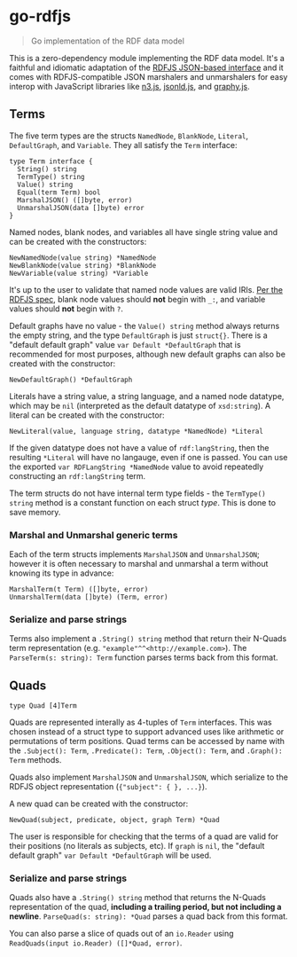 # go-rdfjs

> Go implementation of the RDF data model

This is a zero-dependency module implementing the RDF data model. It's a faithful and idiomatic adaptation of the [RDFJS JSON-based interface](http://rdf.js.org/data-model-spec/) and it comes with RDFJS-compatible JSON marshalers and unmarshalers for easy interop with JavaScript libraries like [n3.js](https://github.com/rdfjs/N3.js), [jsonld.js](https://github.com/digitalbazaar/jsonld.js), and [graphy.js](https://github.com/blake-regalia/graphy.js).

## Terms

The five term types are the structs `NamedNode`, `BlankNode`, `Literal`, `DefaultGraph`, and `Variable`. They all satisfy the `Term` interface:

```golang
type Term interface {
  String() string
  TermType() string
  Value() string
  Equal(term Term) bool
  MarshalJSON() ([]byte, error)
  UnmarshalJSON(data []byte) error
}
```

Named nodes, blank nodes, and variables all have single string value and can be created with the constructors:

```golang
NewNamedNode(value string) *NamedNode
NewBlankNode(value string) *BlankNode
NewVariable(value string) *Variable
```

It's up to the user to validate that named node values are valid IRIs. [Per the RDFJS spec](http://rdf.js.org/data-model-spec/#blanknode-interface), blank node values should **not** begin with `_:`, and variable values should **not** begin with `?`.

Default graphs have no value - the `Value() string` method always returns the empty string, and the type `DefaultGraph` is just `struct{}`. There is a "default default graph" value `var Default *DefaultGraph` that is recommended for most purposes, although new default graphs can also be created with the constructor:

```golang
NewDefaultGraph() *DefaultGraph
```

Literals have a string value, a string language, and a named node datatype, which may be `nil` (interpreted as the default datatype of `xsd:string`). A literal can be created with the constructor:

```golang
NewLiteral(value, language string, datatype *NamedNode) *Literal
```

If the given datatype does not have a value of `rdf:langString`, then the resulting `*Literal` will have no langauge, even if one is passed. You can use the exported `var RDFLangString *NamedNode` value to avoid repeatedly constructing an `rdf:langString` term.

The term structs do not have internal term type fields - the `TermType() string` method is a constant function on each struct _type_. This is done to save memory.

### Marshal and Unmarshal generic terms

Each of the term structs implements `MarshalJSON` and `UnmarshalJSON`; however it is often necessary to marshal and unmarshal a term without knowing its type in advance:

```golang
MarshalTerm(t Term) ([]byte, error)
UnmarshalTerm(data []byte) (Term, error)
```

### Serialize and parse strings

Terms also implement a `.String() string` method that return their N-Quads term representation (e.g. `"example"^^<http://example.com>`). The `ParseTerm(s: string): Term` function parses terms back from this format.

## Quads

```golang
type Quad [4]Term
```

Quads are represented interally as 4-tuples of `Term` interfaces. This was chosen instead of a struct type to support advanced uses like arithmetic or permutations of term positions. Quad terms can be accessed by name with the `.Subject(): Term`, `.Predicate(): Term`, `.Object(): Term`, and `.Graph(): Term` methods.

Quads also implement `MarshalJSON` and `UnmarshalJSON`, which serialize to the RDFJS object representation (`{"subject": { }, ...}`).

A new quad can be created with the constructor:

```golang
NewQuad(subject, predicate, object, graph Term) *Quad
```

The user is responsible for checking that the terms of a quad are valid for their positions (no literals as subjects, etc). If `graph` is `nil`, the "default default graph" `var Default *DefaultGraph` will be used.

### Serialize and parse strings

Quads also have a `.String() string` method that returns the N-Quads representation of the quad, **including a trailing period, but not including a newline**. `ParseQuad(s: string): *Quad` parses a quad back from this format.

You can also parse a slice of quads out of an `io.Reader` using `ReadQuads(input io.Reader) ([]*Quad, error)`.
